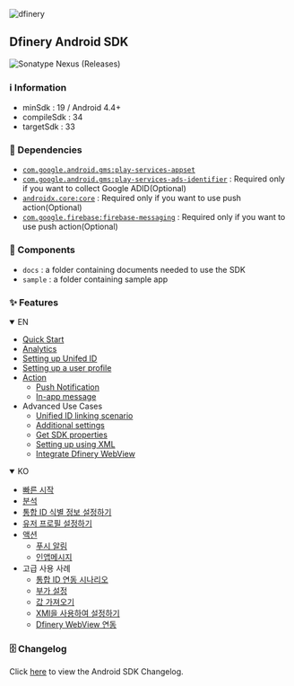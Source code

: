 ![dfinery](https://www.dfinery.io/assets/images/logos/logo_color.svg)


## Dfinery Android SDK

![Sonatype Nexus (Releases)](https://img.shields.io/nexus/r/com.igaworks.dfinery/android-sdk?server=https%3A%2F%2Fs01.oss.sonatype.org)

### ℹ️ Information
- minSdk : 19 / Android 4.4+
- compileSdk : 34
- targetSdk : 33

### 🔗 Dependencies

- [`com.google.android.gms:play-services-appset`](https://developer.android.com/training/articles/app-set-id)
- [`com.google.android.gms:play-services-ads-identifier`](https://support.google.com/googleplay/android-developer/answer/6048248) : Required only if you want to collect Google ADID(Optional)
- [`androidx.core:core`](https://developer.android.com/jetpack/androidx/releases/core) : Required only if you want to use push action(Optional)
- [`com.google.firebase:firebase-messaging`](https://firebase.google.com/docs/cloud-messaging) : Required only if you want to use push action(Optional)

### 📁 Components
- `docs` : a folder containing documents needed to use the SDK
- `sample` :  a folder containing sample app

### ✨ Features

<details open>
 <summary>EN</summary>

- [Quick Start](./docs/en/integration.md)
- [Analytics](./docs/en/analytics.md)
- [Setting up Unifed ID](./docs/en/identity.md)
- [Setting up a user profile](./docs/en/user_profile.md)
- [Action](./docs/en/action.md)
  - [Push Notification](./docs/en/push_notification.md)
  - [In-app message](./docs/en/inappmessage.md)
- Advanced Use Cases
  - [Unified ID linking scenario](./docs/en/identity_scenario.md)
  - [Additional settings](./docs/en/additional.md)
  - [Get SDK properties](./docs/en/getter.md)
  - [Setting up using XML](./docs/en/config_by_xml.md)
  - [Integrate Dfinery WebView](./docs/en/web_view_interface.md)
</details>
<details open>
 <summary>KO</summary>

- [빠른 시작](./docs/ko/integration.md)
- [분석](./docs/ko/analytics.md)
- [통합 ID 식별 정보 설정하기](./docs/ko/identity.md)
- [유저 프로필 설정하기](./docs/ko/user_profile.md)
- [액션](./docs/ko/action.md)
  - [푸시 알림](./docs/ko/push_notification.md)
  - [인앱메시지](./docs/ko/inappmessage.md)
- 고급 사용 사례
  - [통합 ID 연동 시나리오](./docs/ko/identity_scenario.md)
  - [부가 설정](./docs/ko/additional.md)
  - [값 가져오기](./docs/ko/getter.md)
  - [XMl을 사용하여 설정하기](./docs/ko/config_by_xml.md)
  - [Dfinery WebView 연동](./docs/ko/web_view_interface.md)

</details>

### 🗄️ Changelog

Click [here](./CHANGELOG.md) to view the Android SDK Changelog.
